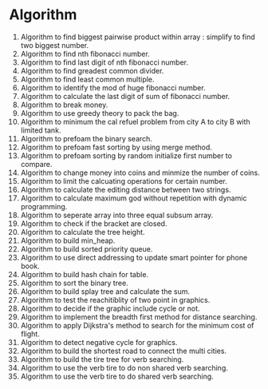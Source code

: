 # Algorithm

1. Algorithm to find biggest pairwise product within array :
simplify to find two biggest number.
2. Algorithm to find nth fibonacci number.
3. Algorithm to find last digit of nth fibonacci number.
4. Algorithm to find greadest common divider.
5. Algorithm to find least common multiple.
6. Algorithm to identify the mod of huge fibonacci number.
7. Algorithm to calculate the last digit of sum of fibonacci number.
8. Algorithm to break money.
9. Algorithm to use greedy theory to pack the bag.
10. Algorithm to minimum the cal refuel problem from city A to city B with limited tank.
11. Algorithm to prefoam the binary search.
12. Algorithm to prefoam fast sorting by using merge method.
13. Algorithm to prefoam sorting by random initialize first number to compare.
14. Algorithm to change money into coins and minmize the number of coins.
15. Algorithm to limit the calcuating operations for certain number.
16. Algorithm to calculate the editing distance between two strings.
17. Algorithm to calculate maximum god without repetition with dynamic programming.
18. Algorithm to seperate array into three equal subsum array.
19. Algorithm to check if the bracket are closed.
20. Algorithm to calculate the tree height.
21. Algorithm to build min_heap.
22. Algorithm to build sorted priority queue.
23. Algorithm to use direct addressing to update smart pointer for phone book.
24. Algorithm to build hash chain for table.
25. Algorithm to sort the binary tree.
26. Algorithm to build splay tree and calculate the sum.
27. Algorithm to test the reachitiblity of two point in graphics.
28. Algorithm to decide if the graphic include cycle or not.
29. Algorithm to implement the breadth first method for distance searching.
30. Algorithm to apply Dijkstra's method to search for the minimum cost of flight.
31. Algorithm to detect negative cycle for graphics.
32. Algorithm to build the shortest road to connect the multi cities.
33. Algorithm to build the tire tree for verb searching.
34. Algorithm to use the verb tire to do non shared verb searching.
35. Algorithm to use the verb tire to do shared verb searching.
